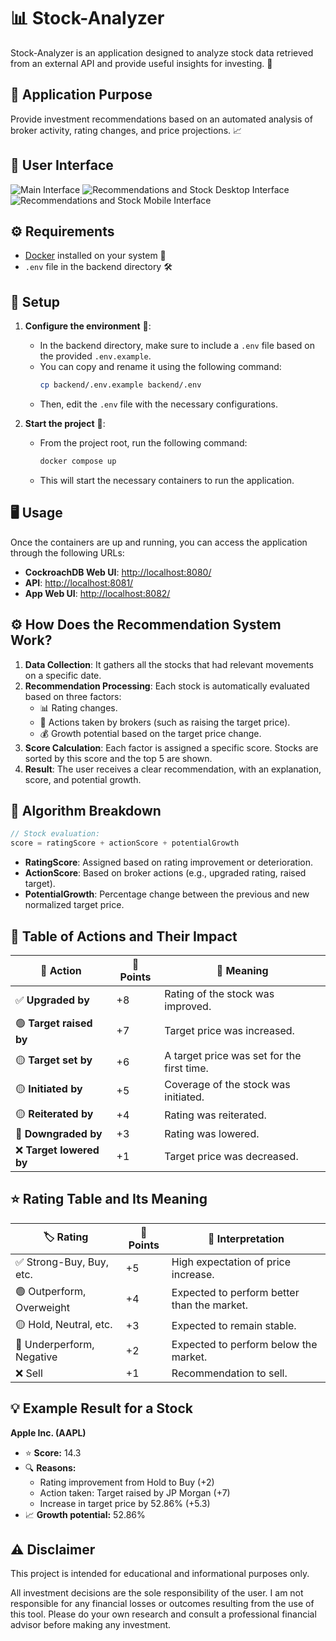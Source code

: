 # 📊 Stock-Analyzer

Stock-Analyzer is an application designed to analyze stock data retrieved from an external API and provide useful insights for investing. 💼

## 🎯 Application Purpose

Provide investment recommendations based on an automated analysis of broker activity, rating changes, and price projections. 📈

## 📱 User Interface

![Main Interface](/mockups/mockup1.png)
![Recommendations and Stock Desktop Interface](/mockups/mockup2.png)
![Recommendations and Stock Mobile Interface](/mockups/mockup3.png)

## ⚙️ Requirements

- [Docker](https://www.docker.com/) installed on your system 🐳
- `.env` file in the backend directory 🛠️

## 🚀 Setup

1. **Configure the environment** 🧪:

   - In the backend directory, make sure to include a `.env` file based on the provided `.env.example`.
   - You can copy and rename it using the following command:
     ```sh
     cp backend/.env.example backend/.env
     ```
   - Then, edit the `.env` file with the necessary configurations.

2. **Start the project** 🏁:
   - From the project root, run the following command:
     ```sh
     docker compose up
     ```
   - This will start the necessary containers to run the application.

## 🖥️ Usage

Once the containers are up and running, you can access the application through the following URLs:

- **CockroachDB Web UI**: [http://localhost:8080/](http://localhost:8080/)
- **API**: [http://localhost:8081/](http://localhost:8081/)
- **App Web UI**: [http://localhost:8082/](http://localhost:8082/)

## ⚙️ How Does the Recommendation System Work?

1. **Data Collection**: It gathers all the stocks that had relevant movements on a specific date.
2. **Recommendation Processing**: Each stock is automatically evaluated based on three factors:
   - 📊 Rating changes.
   - 🧾 Actions taken by brokers (such as raising the target price).
   - 💰 Growth potential based on the target price change.
3. **Score Calculation**: Each factor is assigned a specific score. Stocks are sorted by this score and the top 5 are shown.
4. **Result**: The user receives a clear recommendation, with an explanation, score, and potential growth.

## 🧮 Algorithm Breakdown

```go
// Stock evaluation:
score = ratingScore + actionScore + potentialGrowth
```

- **RatingScore**: Assigned based on rating improvement or deterioration.
- **ActionScore**: Based on broker actions (e.g., upgraded rating, raised target).
- **PotentialGrowth**: Percentage change between the previous and new normalized target price.

## 🧾 Table of Actions and Their Impact

| 🎯 Action                | 🔢 Points | 📘 Meaning                                 |
| ------------------------ | --------- | ------------------------------------------ |
| ✅ **Upgraded by**       | +8        | Rating of the stock was improved.          |
| 🟢 **Target raised by**  | +7        | Target price was increased.                |
| 🟡 **Target set by**     | +6        | A target price was set for the first time. |
| 🟡 **Initiated by**      | +5        | Coverage of the stock was initiated.       |
| 🟡 **Reiterated by**     | +4        | Rating was reiterated.                     |
| 🔴 **Downgraded by**     | +3        | Rating was lowered.                        |
| ❌ **Target lowered by** | +1        | Target price was decreased.                |

## ⭐ Rating Table and Its Meaning

| 🏷️ Rating                 | 🔢 Points | 📘 Interpretation                           |
| ------------------------- | --------- | ------------------------------------------- |
| ✅ Strong-Buy, Buy, etc.  | +5        | High expectation of price increase.         |
| 🟢 Outperform, Overweight | +4        | Expected to perform better than the market. |
| 🟡 Hold, Neutral, etc.    | +3        | Expected to remain stable.                  |
| 🔴 Underperform, Negative | +2        | Expected to perform below the market.       |
| ❌ Sell                   | +1        | Recommendation to sell.                     |

## 💡 Example Result for a Stock

**Apple Inc. (AAPL)**

- ⭐ **Score:** 14.3
- 🔍 **Reasons:**
  - Rating improvement from Hold to Buy (+2)
  - Action taken: Target raised by JP Morgan (+7)
  - Increase in target price by 52.86% (+5.3)
- 📈 **Growth potential:** 52.86%

## ⚠️ Disclaimer

This project is intended for educational and informational purposes only.

All investment decisions are the sole responsibility of the user. I am not responsible for any financial losses or outcomes resulting from the use of this tool. Please do your own research and consult a professional financial advisor before making any investment.